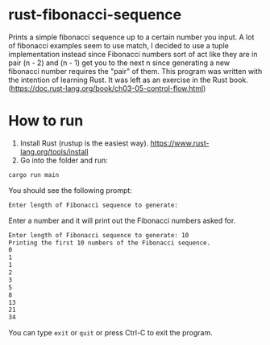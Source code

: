 # rust-fibonacci-sequence
Prints a simple fibonacci sequence up to a certain number you input. A lot of fibonacci examples seem to use match, I decided to use a tuple implementation instead since Fibonacci numbers sort of act like they are in pair (n - 2) and (n - 1) get you to the next n since generating a new fibonacci number requires the "pair" of them. This program was written with the intention of learning Rust. It was left as an exercise in the Rust book. (https://doc.rust-lang.org/book/ch03-05-control-flow.html)

# How to run
1. Install Rust (rustup is the easiest way). https://www.rust-lang.org/tools/install
2. Go into the folder and run:

```sh 
cargo run main
```

You should see the following prompt:

```sh
Enter length of Fibonacci sequence to generate: 
```

Enter a number and it will print out the Fibonacci numbers asked for.

```sh
Enter length of Fibonacci sequence to generate: 10
Printing the first 10 numbers of the Fibonacci sequence.
0
1
1
2
3
5
8
13
21
34
```

You can type `exit` or `quit` or press Ctrl-C to exit the program. 
